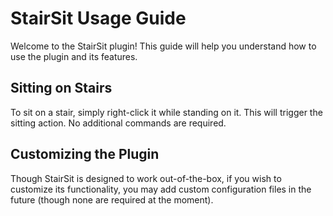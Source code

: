 # StairSit Usage Guide

Welcome to the StairSit plugin! This guide will help you understand how to use the plugin and its features.

## Sitting on Stairs

To sit on a stair, simply right-click it while standing on it. This will trigger the sitting action. No additional commands are required.

## Customizing the Plugin

Though StairSit is designed to work out-of-the-box, if you wish to customize its functionality, you may add custom configuration files in the future (though none are required at the moment).
